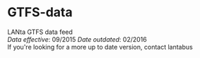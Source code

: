 # GTFS-data
LANta GTFS data feed  
*Data effective*: 09/2015
*Date outdated*: 02/2016  
If you're looking for a more up to date version, contact lantabus
